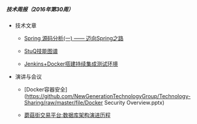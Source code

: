 ##### 技术周报（2016年第30周）

* 技术文章

    * [Spring 源码分析(一) —— 迈向Spring之路](http://my.oschina.net/kaywu123/blog/610825)

    * [StuQ技能图谱](https://github.com/TeamStuQ/skill-map)

    * [Jenkins+Docker搭建持续集成测试环境](http://dockone.io/article/1464)

* 演讲与会议

    * [Docker容器安全](https://github.com/NewGenerationTechnologyGroup/Technology-Sharing/raw/master/file/Docker Security Overview.pptx)

    * [蘑菇街交易平台:数据库架构演进历程](https://mp.weixin.qq.com/s?__biz=MzAxNjAwMzk5OA==&mid=2649663423&idx=1&sn=032af863cd32d66d9940874cb37e2ca3&scene=1&srcid=07251U13BHJVthha6QRWI3Nr&key=8dcebf9e179c9f3ad6d826c378a006c2d768c75a300b4e832ce977ba470a7ad8dcebaf305d59e854da4211c9b0310517&ascene=0&uin=NTk5MjA5NDQw&devicetype=iMac+MacBookPro12%2C1+OSX+OSX+10.11.5+build(15F34)&version=11020201&pass_ticket=EOdKg9x%2FDcOJy%2BlksxgZGqXAco%2F1rtpYt9%2FPA3Ktyzlj10xOGTE8zuihKMAltzwG)
